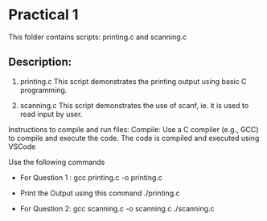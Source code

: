 # Practical 1
This folder contains scripts: printing.c and scanning.c

## Description:
1. printing.c
This script demonstrates the printing output using basic C programming.

2. scanning.c
This script demonstrates the use of scanf, ie. it is used to read input by user.

Instructions to compile and run files:
Compile: Use a C compiler (e.g., GCC) to compile and execute the code.
The code is compiled and executed using VSCode

Use the following commands

- For Question 1 :
gcc printing.c -o printing.c

- Print the Output using this command
./printing.c

- For Question 2:
gcc scanning.c -o scanning.c
./scanning.c